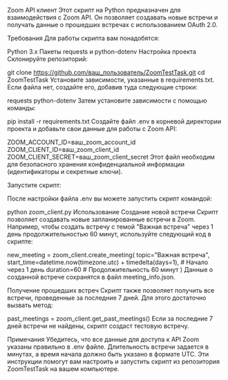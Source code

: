 Zoom API клиент
Этот скрипт на Python предназначен для взаимодействия с Zoom API. Он позволяет создавать новые встречи и получать данные о прошедших встречах с использованием OAuth 2.0.

Требования
Для работы скрипта вам понадобятся:

Python 3.x
Пакеты requests и python-dotenv
Настройка проекта
Склонируйте репозиторий:

git clone https://github.com/ваш_пользователь/ZoomTestTask.git
cd ZoomTestTask
Установите зависимости, указанные в requirements.txt. Если файла нет, создайте его, добавив туда следующие строки:

requests
python-dotenv
Затем установите зависимости с помощью команды:

pip install -r requirements.txt
Создайте файл .env в корневой директории проекта и добавьте свои данные для работы с Zoom API:

ZOOM_ACCOUNT_ID=ваш_zoom_account_id
ZOOM_CLIENT_ID=ваш_zoom_client_id
ZOOM_CLIENT_SECRET=ваш_zoom_client_secret
Этот файл необходим для безопасного хранения конфиденциальной информации (идентификаторы и секретные ключи).

Запустите скрипт:

После настройки файла .env вы можете запустить скрипт командой:

python zoom_client.py
Использование
Создание новой встречи
Скрипт позволяет создавать новые запланированные встречи в Zoom. Например, чтобы создать встречу с темой "Важная встреча" через 1 день продолжительностью 60 минут, используйте следующий код в скрипте:

new_meeting = zoom_client.create_meeting(
    topic="Важная встреча",
    start_time=datetime.now(timezone.utc) + timedelta(days=1),  # Начало через 1 день
    duration=60  # Продолжительность 60 минут
)
Данные о созданной встрече сохранятся в файл meeting_info.json.

Получение прошедших встреч
Скрипт также позволяет получить все встречи, проведенные за последние 7 дней. Для этого достаточно вызвать метод:

past_meetings = zoom_client.get_past_meetings()
Если за последние 7 дней встречи не найдены, скрипт создаст тестовую встречу.

Примечания
Убедитесь, что все данные для доступа к API Zoom указаны правильно в .env файле.
Длительность встречи задается в минутах, а время начала должно быть указано в формате UTC.
Эти инструкции помогут вам настроить и запустить скрипт из репозитория ZoomTestTask на вашем компьютере.

